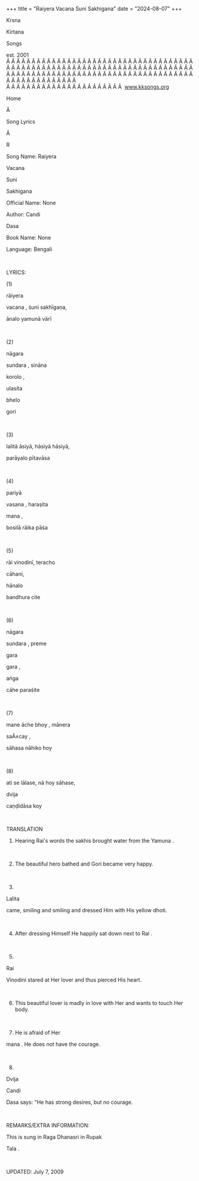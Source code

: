 +++ 
title = "Raiyera Vacana Suni Sakhigana"
date = "2024-08-07"
+++

Krsna
 
Kirtana
 
Songs

est. 2001
Â Â Â Â Â Â Â Â Â Â Â Â Â Â Â Â Â Â Â Â Â Â Â Â Â Â Â Â Â Â Â Â Â Â Â Â Â Â Â Â Â Â Â Â Â Â Â Â Â Â Â Â Â Â Â Â Â Â Â Â Â Â Â Â Â Â Â Â Â Â Â Â Â Â Â Â Â Â Â Â Â Â Â Â Â Â Â Â Â Â Â Â Â Â Â Â Â Â Â Â Â Â Â Â Â Â Â Â Â Â Â Â Â Â Â Â Â Â Â Â Â Â Â Â Â  
Â Â Â Â Â Â Â Â Â Â Â Â Â Â Â Â Â Â Â Â Â Â Â  
www.kksongs.org








Home


Ã 
 
Song Lyrics
 
Ã 
 
R


Song Name: 
Raiyera
 
Vacana
 
Suni
 
Sakhigana


Official Name: None


Author: 
Candi
 
Dasa


Book Name: None


Language: 
Bengali


 


LYRICS:


(1)


rāiyera
 
vacana
, 
śuni
 sakhīgaṇa,


ānalo yamunā 
vārī


 


(2)


nāgara
 
sundara
, 
sināna
 
korolo
,


ulasita
 
bhelo
 
gori


 


(3)


lalitā
 āsiyā, hāsiyā hāsiyā,


parāyalo
 pītavāsa


 


(4)


pariyā
 
vasana
, 
haraṣita
 
mana
,


bosilā
 rāika pāśa


 


(5)


rāi
 vinodinī, 
teracho

cāhani,


hānalo
 
bandhura
 cite


 


(6)


nāgara
 
sundara
, 
preme
 
gara
 
gara
,


ańga
 
cāhe
 paraśite


 


(7)


mane
 āche 
bhoy
, 
mānera
 
saÃ±cay
,


sāhasa
 nāhiko 
hoy


 


(8)


ati
 se
lālase, nā 
hoy
 sāhase,


dvija

caṇḍidāsa 
koy
 


 


TRANSLATION


1) Hearing 
Rai's
 words the 
sakhis
 brought
water from the 
Yamuna
.


 


2) The beautiful hero
bathed and 
Gori
 became very happy.


 


3) 
Lalita

came, smiling and smiling and dressed Him with His yellow dhoti.


 


4) After dressing Himself
He happily sat down next to 
Rai
.


 


5) 
Rai


Vinodini
 stared at 
Her
 lover
and thus pierced His heart.


 


6) This beautiful lover is
madly in love with 
Her
 and wants to touch Her body.


 


7) He is afraid of 
Her
 
mana
. He does not have the
courage.


 


8) 
Dvija


Candi
 
Dasa
 says: "He
has strong desires, but no courage.


 


REMARKS/EXTRA INFORMATION:


This
is sung in Raga 
Dhanasri
 in 
Rupak


Tala
.


 


UPDATED:
 July 7, 2009